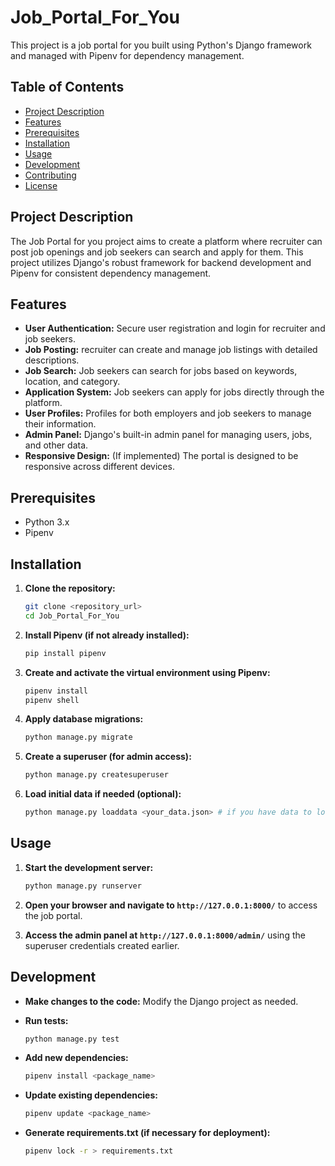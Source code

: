 # Job_Portal_For_You

This project is a job portal for you built using Python's Django framework and managed with Pipenv for dependency management.

## Table of Contents

- [Project Description](#project-description)
- [Features](#features)
- [Prerequisites](#prerequisites)
- [Installation](#installation)
- [Usage](#usage)
- [Development](#development)
- [Contributing](#contributing)
- [License](#license)

## Project Description

The Job Portal for you project aims to create a platform where recruiter can post job openings and job seekers can search and apply for them. This project utilizes Django's robust framework for backend development and Pipenv for consistent dependency management.

## Features

-   **User Authentication:** Secure user registration and login for recruiter and job seekers.
-   **Job Posting:** recruiter can create and manage job listings with detailed descriptions.
-   **Job Search:** Job seekers can search for jobs based on keywords, location, and category.
-   **Application System:** Job seekers can apply for jobs directly through the platform.
-   **User Profiles:** Profiles for both employers and job seekers to manage their information.
-   **Admin Panel:** Django's built-in admin panel for managing users, jobs, and other data.
-   **Responsive Design:** (If implemented) The portal is designed to be responsive across different devices.

## Prerequisites

-   Python 3.x
-   Pipenv

## Installation

1.  **Clone the repository:**

    ```bash
    git clone <repository_url>
    cd Job_Portal_For_You
    ```

2.  **Install Pipenv (if not already installed):**

    ```bash
    pip install pipenv
    ```

3.  **Create and activate the virtual environment using Pipenv:**

    ```bash
    pipenv install
    pipenv shell
    ```

4.  **Apply database migrations:**

    ```bash
    python manage.py migrate
    ```

5.  **Create a superuser (for admin access):**

    ```bash
    python manage.py createsuperuser
    ```

6.  **Load initial data if needed (optional):**

    ```bash
    python manage.py loaddata <your_data.json> # if you have data to load
    ```

## Usage

1.  **Start the development server:**

    ```bash
    python manage.py runserver
    ```

2.  **Open your browser and navigate to `http://127.0.0.1:8000/`** to access the job portal.

3.  **Access the admin panel at `http://127.0.0.1:8000/admin/`** using the superuser credentials created earlier.

## Development

-   **Make changes to the code:** Modify the Django project as needed.
-   **Run tests:**

    ```bash
    python manage.py test
    ```

-   **Add new dependencies:**

    ```bash
    pipenv install <package_name>
    ```

-   **Update existing dependencies:**

    ```bash
    pipenv update <package_name>
    ```

-   **Generate requirements.txt (if necessary for deployment):**
    ```bash
    pipenv lock -r > requirements.txt
    ```
